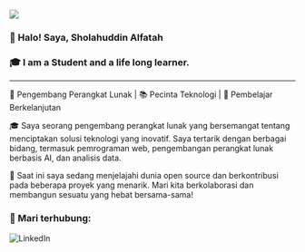 # <a href="https://github.com/alfatah/alfatah"><img align='center' src="https://readme-typing-svg.herokuapp.com?color=%237900F7&size=32&vCenter=true&width=512&height=48&lines=console.log('Hello+Brother')"/></a>

### 👋 Halo! Saya, Sholahuddin Alfatah
### 🎓 I am a Student and a life long learner.
---
🚀 Pengembang Perangkat Lunak | 📚 Pecinta Teknologi | 🌱 Pembelajar Berkelanjutan

🎓 Saya seorang pengembang perangkat lunak yang bersemangat tentang menciptakan solusi teknologi yang inovatif. Saya tertarik dengan berbagai bidang, termasuk pemrograman web, pengembangan perangkat lunak berbasis AI, dan analisis data.

💼 Saat ini saya sedang menjelajahi dunia open source dan berkontribusi pada beberapa proyek yang menarik. Mari kita berkolaborasi dan membangun sesuatu yang hebat bersama-sama!

<p>

### 🌟 Mari terhubung:
[<img align="left" alt="LinkedIn" src="https://img.shields.io/badge/linkedin-%230077B5.svg?&style=for-the-badge&logo=linkedin&logoColor=white" />][linkedin]
  
<br />
<br />

[linkedin]: https://www.linkedin.com/in/sholahuddin-alfatah/
